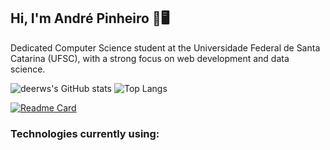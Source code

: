 ## Hi, I'm André Pinheiro 🚀🖥️

Dedicated Computer Science student at the Universidade Federal de Santa Catarina (UFSC), with a strong focus on web development and data science.

![deerws's GitHub stats](https://github-readme-stats.vercel.app/api?username=deerws&show_icons=true&theme=dracula)
![Top Langs](https://github-readme-stats.vercel.app/api/top-langs/?username=deerws&layout=compact)

[![Readme Card](https://github-readme-stats.vercel.app/api/pin/?username=deerws&repo=weather-report)](https://github.com/deerws/weather-report)

### Technologies currently using:





